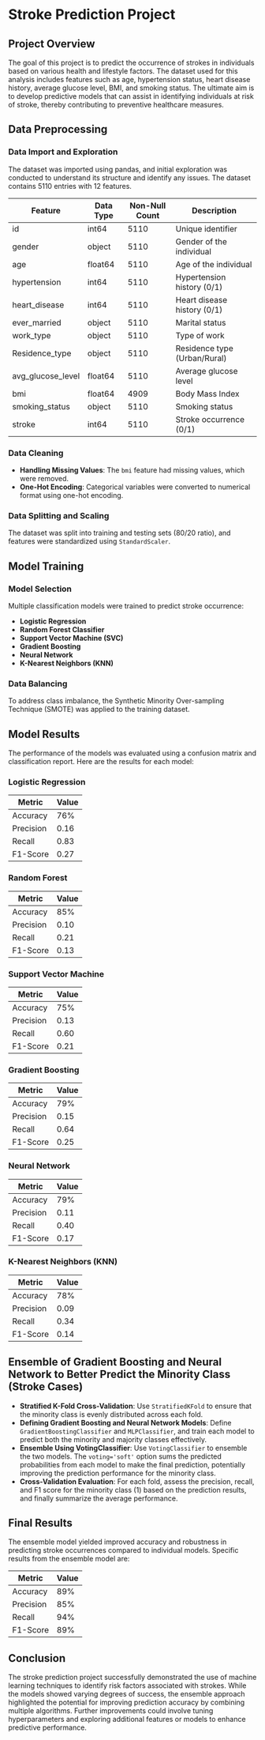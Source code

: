 # Stroke Prediction Project

## Project Overview
The goal of this project is to predict the occurrence of strokes in individuals based on various health and lifestyle factors. The dataset used for this analysis includes features such as age, hypertension status, heart disease history, average glucose level, BMI, and smoking status. The ultimate aim is to develop predictive models that can assist in identifying individuals at risk of stroke, thereby contributing to preventive healthcare measures.

## Data Preprocessing

### Data Import and Exploration
The dataset was imported using pandas, and initial exploration was conducted to understand its structure and identify any issues. The dataset contains 5110 entries with 12 features.

| Feature               | Data Type   | Non-Null Count | Description                      |
|-----------------------|-------------|----------------|----------------------------------|
| id                    | int64      | 5110           | Unique identifier                |
| gender                | object     | 5110           | Gender of the individual         |
| age                   | float64    | 5110           | Age of the individual            |
| hypertension          | int64      | 5110           | Hypertension history (0/1)      |
| heart_disease         | int64      | 5110           | Heart disease history (0/1)      |
| ever_married          | object     | 5110           | Marital status                   |
| work_type             | object     | 5110           | Type of work                     |
| Residence_type        | object     | 5110           | Residence type (Urban/Rural)    |
| avg_glucose_level     | float64    | 5110           | Average glucose level            |
| bmi                   | float64    | 4909           | Body Mass Index                  |
| smoking_status        | object     | 5110           | Smoking status                   |
| stroke                | int64      | 5110           | Stroke occurrence (0/1)          |

### Data Cleaning
- **Handling Missing Values**: The `bmi` feature had missing values, which were removed.
- **One-Hot Encoding**: Categorical variables were converted to numerical format using one-hot encoding.

### Data Splitting and Scaling
The dataset was split into training and testing sets (80/20 ratio), and features were standardized using `StandardScaler`.

## Model Training

### Model Selection
Multiple classification models were trained to predict stroke occurrence:
- **Logistic Regression**
- **Random Forest Classifier**
- **Support Vector Machine (SVC)**
- **Gradient Boosting**
- **Neural Network**
- **K-Nearest Neighbors (KNN)**

### Data Balancing
To address class imbalance, the Synthetic Minority Over-sampling Technique (SMOTE) was applied to the training dataset.

## Model Results
The performance of the models was evaluated using a confusion matrix and classification report. Here are the results for each model:

### Logistic Regression

| Metric       | Value    |
|--------------|----------|
| Accuracy     | 76%      |
| Precision    | 0.16     |
| Recall       | 0.83     |
| F1-Score     | 0.27     |

### Random Forest

| Metric       | Value    |
|--------------|----------|
| Accuracy     | 85%      |
| Precision    | 0.10     |
| Recall       | 0.21     |
| F1-Score     | 0.13     |

### Support Vector Machine

| Metric       | Value    |
|--------------|----------|
| Accuracy     | 75%      |
| Precision    | 0.13     |
| Recall       | 0.60     |
| F1-Score     | 0.21     |

### Gradient Boosting

| Metric       | Value    |
|--------------|----------|
| Accuracy     | 79%      |
| Precision    | 0.15     |
| Recall       | 0.64     |
| F1-Score     | 0.25     |

### Neural Network

| Metric       | Value    |
|--------------|----------|
| Accuracy     | 79%      |
| Precision    | 0.11     |
| Recall       | 0.40     |
| F1-Score     | 0.17     |

### K-Nearest Neighbors (KNN)

| Metric       | Value    |
|--------------|----------|
| Accuracy     | 78%      |
| Precision    | 0.09     |
| Recall       | 0.34     |
| F1-Score     | 0.14     |

## Ensemble of Gradient Boosting and Neural Network to Better Predict the Minority Class (Stroke Cases)
- **Stratified K-Fold Cross-Validation**: Use `StratifiedKFold` to ensure that the minority class is evenly distributed across each fold.
- **Defining Gradient Boosting and Neural Network Models**: Define `GradientBoostingClassifier` and `MLPClassifier`, and train each model to predict both the minority and majority classes effectively.
- **Ensemble Using VotingClassifier**: Use `VotingClassifier` to ensemble the two models. The `voting='soft'` option sums the predicted probabilities from each model to make the final prediction, potentially improving the prediction performance for the minority class.
- **Cross-Validation Evaluation**: For each fold, assess the precision, recall, and F1 score for the minority class (1) based on the prediction results, and finally summarize the average performance.

## Final Results
The ensemble model yielded improved accuracy and robustness in predicting stroke occurrences compared to individual models. Specific results from the ensemble model are:

| Metric       | Value    |
|--------------|----------|
| Accuracy     | 89%      |
| Precision    | 85%      |
| Recall       | 94%      |
| F1-Score     | 89%      |

## Conclusion
The stroke prediction project successfully demonstrated the use of machine learning techniques to identify risk factors associated with strokes. While the models showed varying degrees of success, the ensemble approach highlighted the potential for improving prediction accuracy by combining multiple algorithms. Further improvements could involve tuning hyperparameters and exploring additional features or models to enhance predictive performance.
